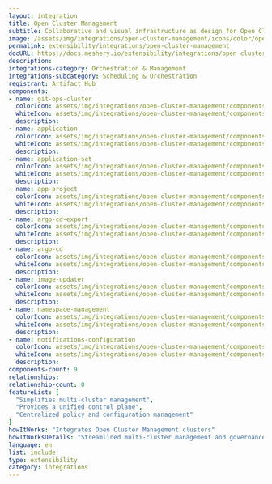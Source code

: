 ```yaml
---
layout: integration
title: Open Cluster Management
subtitle: Collaborative and visual infrastructure as design for Open Cluster Management
image: /assets/img/integrations/open-cluster-management/icons/color/open-cluster-management-color.svg
permalink: extensibility/integrations/open-cluster-management
docURL: https://docs.meshery.io/extensibility/integrations/open cluster management
description: 
integrations-category: Orchestration & Management
integrations-subcategory: Scheduling & Orchestration
registrant: Artifact Hub
components: 
- name: git-ops-cluster
  colorIcon: assets/img/integrations/open-cluster-management/components/git-ops-cluster/icons/color/git-ops-cluster-color.svg
  whiteIcon: assets/img/integrations/open-cluster-management/components/git-ops-cluster/icons/white/git-ops-cluster-white.svg
  description: 
- name: application
  colorIcon: assets/img/integrations/open-cluster-management/components/application/icons/color/application-color.svg
  whiteIcon: assets/img/integrations/open-cluster-management/components/application/icons/white/application-white.svg
  description: 
- name: application-set
  colorIcon: assets/img/integrations/open-cluster-management/components/application-set/icons/color/application-set-color.svg
  whiteIcon: assets/img/integrations/open-cluster-management/components/application-set/icons/white/application-set-white.svg
  description: 
- name: app-project
  colorIcon: assets/img/integrations/open-cluster-management/components/app-project/icons/color/app-project-color.svg
  whiteIcon: assets/img/integrations/open-cluster-management/components/app-project/icons/white/app-project-white.svg
  description: 
- name: argo-cd-export
  colorIcon: assets/img/integrations/open-cluster-management/components/argo-cd-export/icons/color/argo-cd-export-color.svg
  whiteIcon: assets/img/integrations/open-cluster-management/components/argo-cd-export/icons/white/argo-cd-export-white.svg
  description: 
- name: argo-cd
  colorIcon: assets/img/integrations/open-cluster-management/components/argo-cd/icons/color/argo-cd-color.svg
  whiteIcon: assets/img/integrations/open-cluster-management/components/argo-cd/icons/white/argo-cd-white.svg
  description: 
- name: image-updater
  colorIcon: assets/img/integrations/open-cluster-management/components/image-updater/icons/color/image-updater-color.svg
  whiteIcon: assets/img/integrations/open-cluster-management/components/image-updater/icons/white/image-updater-white.svg
  description: 
- name: namespace-management
  colorIcon: assets/img/integrations/open-cluster-management/components/namespace-management/icons/color/namespace-management-color.svg
  whiteIcon: assets/img/integrations/open-cluster-management/components/namespace-management/icons/white/namespace-management-white.svg
  description: 
- name: notifications-configuration
  colorIcon: assets/img/integrations/open-cluster-management/components/notifications-configuration/icons/color/notifications-configuration-color.svg
  whiteIcon: assets/img/integrations/open-cluster-management/components/notifications-configuration/icons/white/notifications-configuration-white.svg
  description: 
components-count: 9
relationships: 
relationship-count: 0
featureList: [
  "Simplifies multi-cluster management",
  "Provides a unified control plane",
  "Centralized policy and configuration management"
]
howItWorks: "Integrates Open Cluster Management clusters"
howItWorksDetails: "Streamlined multi-cluster management and governance"
language: en
list: include
type: extensibility
category: integrations
---
```

